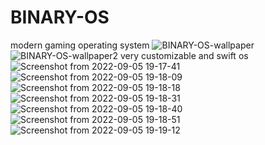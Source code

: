 # BINARY-OS
 modern gaming operating system 
 ![BINARY-OS-wallpaper](https://user-images.githubusercontent.com/68397736/188459363-ab448015-1703-4dce-b70d-a4a026ec1106.png)
![BINARY-OS-wallpaper2](https://user-images.githubusercontent.com/68397736/188459378-bf3cc6da-a65f-4d39-b20a-64a892d432aa.png)
very customizable and swift os 
![Screenshot from 2022-09-05 19-17-41](https://user-images.githubusercontent.com/68397736/188459557-9009a0a0-2d70-443c-b137-c2488e41d701.png)
![Screenshot from 2022-09-05 19-18-09](https://user-images.githubusercontent.com/68397736/188459565-d8441119-af68-410a-b03a-925c231c9a46.png)
![Screenshot from 2022-09-05 19-18-18](https://user-images.githubusercontent.com/68397736/188459572-13cbfeda-fc15-4b37-a7a7-5d35159d37a3.png)
![Screenshot from 2022-09-05 19-18-31](https://user-images.githubusercontent.com/68397736/188459583-a5b99573-42b1-4880-9fd5-88398f1234da.png)
![Screenshot from 2022-09-05 19-18-40](https://user-images.githubusercontent.com/68397736/188459589-8b3a1c95-903b-4e06-86d8-5ce2dd9cce8e.png)
![Screenshot from 2022-09-05 19-18-51](https://user-images.githubusercontent.com/68397736/188459593-d9a8b61e-4470-4481-9171-e8338ae7af49.png)
![Screenshot from 2022-09-05 19-19-12](https://user-images.githubusercontent.com/68397736/188459599-bff07029-887d-416e-a5e8-9162d44b1689.png)
